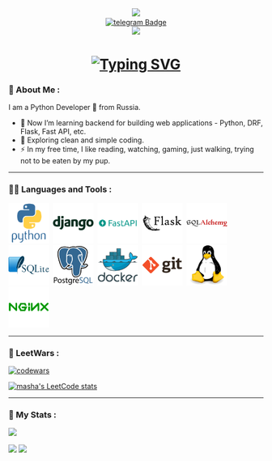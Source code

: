 <div id="header" align="center">
  <img src="https://media.giphy.com/media/v1.Y2lkPTc5MGI3NjExeW5panEwNHYxemszbmJhMzkyazFjYWk1ZDB0bWdleDFnbWkzZDhpcSZlcD12MV9pbnRlcm5hbF9naWZfYnlfaWQmY3Q9cw/qFTDbUjNfosTLrNgyE/giphy.gif" width="300"/>
</div>

<div id="badges" align="center">
  <a href="https://t.me/mori_tys">
    <img src="https://img.shields.io/badge/writeme-blue?style=for-the-badge&logo=telegram&logoColor=white" alt="telegram Badge"/>
  </a>
</div>

<div align="center">
  <img src="https://media.giphy.com/media/v1.Y2lkPTc5MGI3NjExZmxoNjhhOHdwcnhmN2ZnbjJtdzY1MHphOGlmZXNyZzUzeGs0dHo2YiZlcD12MV9pbnRlcm5hbF9naWZfYnlfaWQmY3Q9cw/jjFDnfQLBCVxqvmdo1/giphy.gif" height="150">
</div>

<h1 align="center">
  <a href="https://git.io/typing-svg"><img src="https://readme-typing-svg.herokuapp.com?font=Fira+Code&size=28&pause=1000&color=F7C55D&center=true&random=false&width=435&lines=Hey+there%2C+I'm+Masha+%F0%9F%8C%BC" alt="Typing SVG" /></a>
</h1>

### 🐣 About Me :

I am a Python Developer 🐍 from Russia.
- :telescope: Now I’m learning backend for building web applications - Python, DRF, Flask, Fast API, etc.
- :seedling: Exploring clean and simple coding.
- :zap: In my free time, I like reading, watching, gaming, just walking, trying not to be eaten by my pup.

---

### 🐱‍👤 Languages and Tools :

<div>
  <img src="https://github.com/devicons/devicon/blob/master/icons/python/python-original-wordmark.svg" title="Python" alt="Python" width="80" height="80"/>&nbsp;
  <img src="https://github.com/devicons/devicon/blob/master/icons/django/django-plain-wordmark.svg" title="Django" alt="Django" width="80" height="80"/>&nbsp;
  <img src="https://github.com/devicons/devicon/blob/master/icons/fastapi/fastapi-original-wordmark.svg" title="fastapi" alt="fastapi" width="80" height="80"/>&nbsp;
  <img src="https://github.com/devicons/devicon/blob/master/icons/flask/flask-original-wordmark.svg" title="flask" alt="flask" width="80" height="80"/>&nbsp;
  <img src="https://github.com/devicons/devicon/blob/master/icons/sqlalchemy/sqlalchemy-original-wordmark.svg" title="alchemy" alt="alchemy" width="80" height="80"/>&nbsp;
  <img src="https://github.com/devicons/devicon/blob/master/icons/sqlite/sqlite-original-wordmark.svg" title="sqlite" alt="sqlite" width="80" height="80"/>&nbsp;
  <img src="https://github.com/devicons/devicon/blob/master/icons/postgresql/postgresql-original-wordmark.svg" title="postgre" alt="postgre" width="80" height="80"/>&nbsp;
  <img src="https://github.com/devicons/devicon/blob/master/icons/docker/docker-original-wordmark.svg" title="docker" alt="docker" width="80" height="80"/>&nbsp;
  <img src="https://github.com/devicons/devicon/blob/master/icons/git/git-original-wordmark.svg" title="git" alt="git" width="80" height="80"/>&nbsp;
  <img src="https://github.com/devicons/devicon/blob/master/icons/linux/linux-original.svg" title="linux" alt="linux" width="80" height="80"/>&nbsp;
  <img src="https://github.com/devicons/devicon/blob/master/icons/nginx/nginx-original.svg" title="nginx" alt="nginx" width="80" height="80"/>&nbsp;
</div>

---

### 🦥 LeetWars :

  [![codewars](https://www.codewars.com/users/empty_room/badges/large)](https://www.codewars.com/users/empty_room)

  [![masha's LeetCode stats](https://leetcode-stats-six.vercel.app/api?username=if-i-had-a-heart&theme=dark)](https://github.com/moritys/leetcode-stats)


---

### 👾 My Stats :

![](http://github-profile-summary-cards.vercel.app/api/cards/profile-details?username=moritys&theme=tokyonight)

![](http://github-profile-summary-cards.vercel.app/api/cards/repos-per-language?username=moritys&theme=tokyonight)
![](http://github-profile-summary-cards.vercel.app/api/cards/stats?username=moritys&theme=tokyonight)
